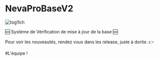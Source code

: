 # NevaProBaseV2


![tog1lch](https://github.com/DevHBB/NevaProBaseV2/assets/103602156/bb6c3738-8196-46b8-ac62-29bf6506024b)

🆕 Système de Vérification de mise à jour de la base 🆕

Pour voir les nouveautés, rendez vous dans les release, juste à dorite. 👉

#L'équipe !
